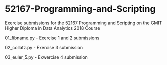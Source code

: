 # 52167-Programming-and-Scripting
Exercise submissions for the 52167 Programming and Scripting on the GMIT Higher Diploma in Data Analytics 2018 Course


01_fibname.py - Exercise 1 and 2 submissions

02_collatz.py - Exercise 3 submission

03_euler_5.py - Exwercise 4 submission
